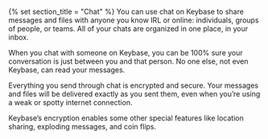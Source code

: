 {% set section_title = "Chat" %}
You can use chat on Keybase to share messages and files with anyone you know IRL or online: individuals, groups of people, or teams. All of your chats are organized in one place, in your inbox.

When you chat with someone on Keybase, you can be 100% sure your conversation is just between you and that person. No one else, not even Keybase, can read your messages. 

Everything you send through chat is encrypted and secure. Your messages and files will be delivered exactly as you sent them, even when you’re using a weak or spotty internet connection. 

Keybase’s encryption enables some other special features like location sharing, exploding messages, and coin flips. 
